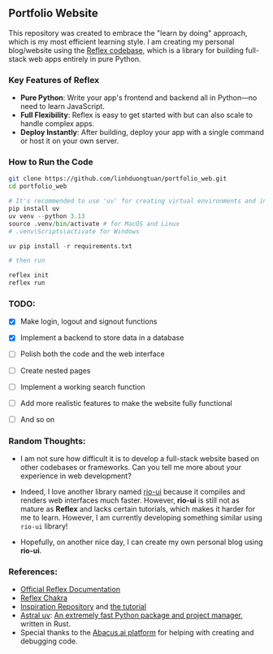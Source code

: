 ## Portfolio Website

This repository was created to embrace the "learn by doing" approach, which is my most efficient learning style. I am creating my personal blog/website using the [Reflex codebase](https://github.com/reflex-dev/reflex), which is a library for building full-stack web apps entirely in pure Python.

### Key Features of Reflex

- **Pure Python**: Write your app's frontend and backend all in Python—no need to learn JavaScript.
- **Full Flexibility**: Reflex is easy to get started with but can also scale to handle complex apps.
- **Deploy Instantly**: After building, deploy your app with a single command or host it on your own server.

### How to Run the Code

```bash
git clone https://github.com/linhduongtuan/portfolio_web.git
cd portfolio_web
```
```python 
# It's recommended to use 'uv' for creating virtual environments and installing packages swiftly
pip install uv
uv venv --python 3.13
source .venv/bin/activate # for MacOS and Linux
# .venv\Scripts\activate for Windows

uv pip install -r requirements.txt

# then run

reflex init
reflex run
```

### TODO:
- [x] Make login, logout and signout functions

- [x] Implement a backend to store data in a database

- [ ] Polish both the code and the web interface

- [ ] Create nested pages

- [ ] Implement a working search function

- [ ] Add more realistic features to make the website fully functional

- [ ] And so on

### Random Thoughts:

- I am not sure how difficult it is to develop a full-stack website based on other codebases or frameworks. Can you tell me more about your experience in web development?

- Indeed, I love another library named [rio-ui](https://github.com/rio-labs/rio) because it compiles and renders web interfaces much faster. However, **rio-ui** is still not as mature as **Reflex** and lacks certain tutorials, which makes it harder for me to learn. However, I am currently developing something similar using `rio-ui` library!

- Hopefully, on another nice day, I can create my own personal blog using **rio-ui**.

### References:

- [Official Reflex Documentation](https://reflex.dev/)
- [Reflex Chakra](https://github.com/reflex-dev/reflex-chakra)
- [Inspiration Repository](https://github.com/crohum/portfolio_web/tree/main) and [the tutorial](https://github.com/codingforentrepreneurs/full-stack-python)
- [Astral uv](https://docs.astral.sh/uv/): [An extremely fast Python package and project manager](https://github.com/astral-sh/uv), written in Rust.
- Special thanks to the [Abacus.ai platform](https://apps.abacus.ai/) for helping with creating and debugging code.

